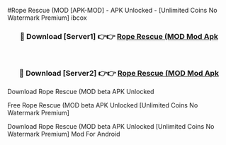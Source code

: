 #Rope Rescue (MOD [APK-MOD] - APK Unlocked - [Unlimited Coins No Watermark Premium] ibcox



<div align="center">

<h3>🔴 Download [Server1] 👉👉 <a href="https://momento.my/?title=Rope_Rescue_(MOD">Rope Rescue (MOD Mod Apk</a></h3><br>

<h3>🔴 Download [Server2] 👉👉 <a href="https://momento.my/?title=Rope_Rescue_(MOD">Rope Rescue (MOD Mod Apk</a></h3>
</div>



Download Rope Rescue (MOD beta APK Unlocked

Free Rope Rescue (MOD beta APK Unlocked [Unlimited Coins No Watermark Premium]

Download Rope Rescue (MOD beta APK Unlocked [Unlimited Coins No Watermark Premium] Mod For Android
